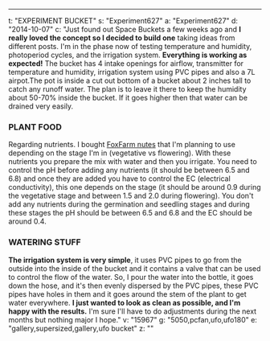 ---
t: "EXPERIMENT BUCKET"
s: "Experiment627"
a: "Experiment627"
d: "2014-10-07"
c: "Just found out Space Buckets a few weeks ago and <strong>I really loved the concept so I decided to build one</strong> taking ideas from different posts. I'm in the phase now of testing temperature and humidity, photoperiod cycles, and the irrigation system. <strong>Everything is working as expected!</strong>
  The bucket has 4 intake openings for airflow, transmitter for temperature and humidity, irrigation system using PVC pipes and also a 7L airpot.The pot is inside a cut out bottom of a bucket about 2 inches tall to catch any runoff water. The plan is to leave it there to keep the humidity about 50-70% inside the bucket. If it goes higher then that water can be drained very easily.
  <h3>PLANT FOOD</h3>
  Regarding nutrients. I bought <a href='http://amzn.to/1Lk0Ik5'>FoxFarm nutes</a> that I'm planning to use depending on the stage I'm in (vegetative vs flowering). With these nutrients you prepare the mix with water and then you irrigate. You need to control the pH before adding any nutrients (it should be between 6.5 and 6.8) and once they are added you have to control the EC (electrical conductivity), this one depends on the stage (it should be around 0.9 during the vegetative stage and between 1.5 and 2.0 during flowering). You don't add any nutrients during the germination and seedling stages and during these stages the pH should be between 6.5 and 6.8 and the EC should be around 0.4.
  <h3>WATERING STUFF</h3><strong>The irrigation system is very simple</strong>, it uses PVC pipes to go from the outside into the inside of the bucket and it contains a valve that can be used to control the flow of the water. So, I pour the water into the bottle, it goes down the hose, and it's then evenly dispersed by the PVC pipes, these PVC pipes have holes in them  and it goes around the stem of the plant to get water everywhere. <strong>I just wanted to look as clean as possible, and I'm happy with the results.</strong> I'm sure I'll have to do adjustments during the next months but nothing major I hope."
v: "15967"
g: "5050,pcfan,ufo,ufo180"
e: "gallery,supersized,gallery,ufo bucket"
z: ""
